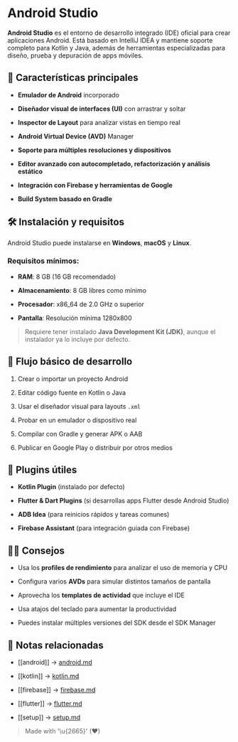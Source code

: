 # Android Studio

**Android Studio** es el entorno de desarrollo integrado (IDE) oficial para crear aplicaciones Android. Está basado en IntelliJ IDEA y mantiene soporte completo para Kotlin y Java, además de herramientas especializadas para diseño, prueba y depuración de apps móviles.

## 🎯 Características principales

- **Emulador de Android** incorporado 
 
- **Diseñador visual de interfaces (UI)** con arrastrar y soltar  
- **Inspector de Layout** para analizar vistas en tiempo real  
- **Android Virtual Device (AVD)** Manager  
- **Soporte para múltiples resoluciones y dispositivos**  
- **Editor avanzado con autocompletado, refactorización y análisis estático**  
- **Integración con Firebase y herramientas de Google**  
- **Build System basado en Gradle**  

## 🛠️ Instalación y requisitos

Android Studio puede instalarse en **Windows**, **macOS** y **Linux**.  

### Requisitos mínimos:

- **RAM**: 8 GB (16 GB recomendado)  

- **Almacenamiento**: 8 GB libres como mínimo  
- **Procesador**: x86_64 de 2.0 GHz o superior  
- **Pantalla**: Resolución mínima 1280x800  

> Requiere tener instalado **Java Development Kit (JDK)**, aunque el instalador ya lo incluye por defecto.

## 🚀 Flujo básico de desarrollo

1. Crear o importar un proyecto Android  

2. Editar código fuente en Kotlin o Java  
3. Usar el diseñador visual para layouts `.xml`  
4. Probar en un emulador o dispositivo real  
5. Compilar con Gradle y generar APK o AAB  
6. Publicar en Google Play o distribuir por otros medios

## 🔌 Plugins útiles

- **Kotlin Plugin** (instalado por defecto)  

- **Flutter & Dart Plugins** (si desarrollas apps Flutter desde Android Studio)  
- **ADB Idea** (para reinicios rápidos y tareas comunes)  
- **Firebase Assistant** (para integración guiada con Firebase)

## 👨‍💻 Consejos

- Usa los **profiles de rendimiento** para analizar el uso de memoria y CPU  

- Configura varios **AVDs** para simular distintos tamaños de pantalla  
- Aprovecha los **templates de actividad** que incluye el IDE  
- Usa atajos del teclado para aumentar la productividad  
- Puedes instalar múltiples versiones del SDK desde el SDK Manager

## 🔗 Notas relacionadas

- [[android]] → [android.md](/os/android.md)  

- [[kotlin]] → [kotlin.md](/languages/kotlin.md)  

- [[firebase]] → [firebase.md](/backend/firebase.md)  

- [[flutter]] → [flutter.md](/frameworks/flutter.md)  

- [[setup]] → [setup.md](/setup/setup.md)  

> Made with '\u{2665}' (♥)

